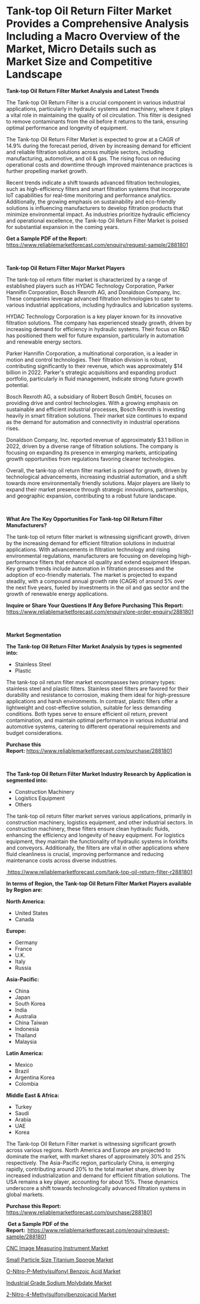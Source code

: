 <p><h1>Tank-top Oil Return Filter Market Provides a Comprehensive Analysis Including a Macro Overview of the Market, Micro Details such as Market Size and Competitive Landscape</h1></p><p><strong>Tank-top Oil Return Filter Market Analysis and Latest Trends</strong></p>
<p><p>The Tank-top Oil Return Filter is a crucial component in various industrial applications, particularly in hydraulic systems and machinery, where it plays a vital role in maintaining the quality of oil circulation. This filter is designed to remove contaminants from the oil before it returns to the tank, ensuring optimal performance and longevity of equipment.</p><p>The Tank-top Oil Return Filter Market is expected to grow at a CAGR of 14.9% during the forecast period, driven by increasing demand for efficient and reliable filtration solutions across multiple sectors, including manufacturing, automotive, and oil & gas. The rising focus on reducing operational costs and downtime through improved maintenance practices is further propelling market growth.</p><p>Recent trends indicate a shift towards advanced filtration technologies, such as high-efficiency filters and smart filtration systems that incorporate IoT capabilities for real-time monitoring and performance analytics. Additionally, the growing emphasis on sustainability and eco-friendly solutions is influencing manufacturers to develop filtration products that minimize environmental impact. As industries prioritize hydraulic efficiency and operational excellence, the Tank-top Oil Return Filter Market is poised for substantial expansion in the coming years.</p></p>
<p><strong>Get a Sample PDF of the Report:&nbsp;</strong> <a href="https://www.reliablemarketforecast.com/enquiry/request-sample/2881801?utm_campaign=1169&utm_medium=2&utm_source=Github&utm_content=ia&utm_term=12032025&utm_id=tank-top-oil-return-filter">https://www.reliablemarketforecast.com/enquiry/request-sample/2881801</a></p>
<p>&nbsp;</p>
<p><strong>Tank-top Oil Return Filter Major Market Players</strong></p>
<p><p>The tank-top oil return filter market is characterized by a range of established players such as HYDAC Technology Corporation, Parker Hannifin Corporation, Bosch Rexroth AG, and Donaldson Company, Inc. These companies leverage advanced filtration technologies to cater to various industrial applications, including hydraulics and lubrication systems.</p><p>HYDAC Technology Corporation is a key player known for its innovative filtration solutions. The company has experienced steady growth, driven by increasing demand for efficiency in hydraulic systems. Their focus on R&D has positioned them well for future expansion, particularly in automation and renewable energy sectors.</p><p>Parker Hannifin Corporation, a multinational corporation, is a leader in motion and control technologies. Their filtration division is robust, contributing significantly to their revenue, which was approximately $14 billion in 2022. Parker's strategic acquisitions and expanding product portfolio, particularly in fluid management, indicate strong future growth potential.</p><p>Bosch Rexroth AG, a subsidiary of Robert Bosch GmbH, focuses on providing drive and control technologies. With a growing emphasis on sustainable and efficient industrial processes, Bosch Rexroth is investing heavily in smart filtration solutions. Their market size continues to expand as the demand for automation and connectivity in industrial operations rises.</p><p>Donaldson Company, Inc. reported revenue of approximately $3.1 billion in 2022, driven by a diverse range of filtration solutions. The company is focusing on expanding its presence in emerging markets, anticipating growth opportunities from regulations favoring cleaner technologies.</p><p>Overall, the tank-top oil return filter market is poised for growth, driven by technological advancements, increasing industrial automation, and a shift towards more environmentally friendly solutions. Major players are likely to expand their market presence through strategic innovations, partnerships, and geographic expansion, contributing to a robust future landscape.</p></p>
<p>&nbsp;</p>
<p><strong>What Are The Key Opportunities For Tank-top Oil Return Filter Manufacturers?</strong></p>
<p><p>The tank-top oil return filter market is witnessing significant growth, driven by the increasing demand for efficient filtration solutions in industrial applications. With advancements in filtration technology and rising environmental regulations, manufacturers are focusing on developing high-performance filters that enhance oil quality and extend equipment lifespan. Key growth trends include automation in filtration processes and the adoption of eco-friendly materials. The market is projected to expand steadily, with a compound annual growth rate (CAGR) of around 5% over the next five years, fueled by investments in the oil and gas sector and the growth of renewable energy applications.</p></p>
<p><strong>Inquire or Share Your Questions If Any Before Purchasing This Report:</strong> <a href="https://www.reliablemarketforecast.com/enquiry/pre-order-enquiry/2881801?utm_campaign=1169&utm_medium=2&utm_source=Github&utm_content=ia&utm_term=12032025&utm_id=tank-top-oil-return-filter">https://www.reliablemarketforecast.com/enquiry/pre-order-enquiry/2881801</a></p>
<p>&nbsp;</p>
<p><strong>Market Segmentation</strong></p>
<p><strong>The Tank-top Oil Return Filter Market Analysis by types is segmented into:</strong></p>
<p><ul><li>Stainless Steel</li><li>Plastic</li></ul></p>
<p><p>The tank-top oil return filter market encompasses two primary types: stainless steel and plastic filters. Stainless steel filters are favored for their durability and resistance to corrosion, making them ideal for high-pressure applications and harsh environments. In contrast, plastic filters offer a lightweight and cost-effective solution, suitable for less demanding conditions. Both types serve to ensure efficient oil return, prevent contamination, and maintain optimal performance in various industrial and automotive systems, catering to different operational requirements and budget considerations.</p></p>
<p><strong>Purchase this Report:&nbsp;</strong><a href="https://www.reliablemarketforecast.com/purchase/2881801?utm_campaign=1169&utm_medium=2&utm_source=Github&utm_content=ia&utm_term=12032025&utm_id=tank-top-oil-return-filter">https://www.reliablemarketforecast.com/purchase/2881801</a></p>
<p>&nbsp;</p>
<p><strong>The Tank-top Oil Return Filter Market Industry Research by Application is segmented into:</strong></p>
<p><ul><li>Construction Machinery</li><li>Logistics Equipment</li><li>Others</li></ul></p>
<p><p>The tank-top oil return filter market serves various applications, primarily in construction machinery, logistics equipment, and other industrial sectors. In construction machinery, these filters ensure clean hydraulic fluids, enhancing the efficiency and longevity of heavy equipment. For logistics equipment, they maintain the functionality of hydraulic systems in forklifts and conveyors. Additionally, the filters are vital in other applications where fluid cleanliness is crucial, improving performance and reducing maintenance costs across diverse industries.</p></p>
<p><a href="https://www.reliablemarketforecast.com/tank-top-oil-return-filter-r2881801?utm_campaign=1169&utm_medium=2&utm_source=Github&utm_content=ia&utm_term=12032025&utm_id=tank-top-oil-return-filter">&nbsp;https://www.reliablemarketforecast.com/tank-top-oil-return-filter-r2881801</a></p>
<p><strong>In terms of Region, the Tank-top Oil Return Filter Market Players available by Region are:</strong></p>
<p>
    <p> <strong> North America: </strong>
        <ul>
            <li>United States</li>
            <li>Canada</li>
        </ul>
        </p> 
    <p> <strong> Europe: </strong>
        <ul>
            <li>Germany</li>
            <li>France</li>
            <li>U.K.</li>
            <li>Italy</li>
            <li>Russia</li>
        </ul>
        </p> 
    <p> <strong> Asia-Pacific: </strong>
        <ul>
            <li>China</li>
            <li>Japan</li>
            <li>South Korea</li>
            <li>India</li>
            <li>Australia</li>
            <li>China Taiwan</li>
            <li>Indonesia</li>
            <li>Thailand</li>
            <li>Malaysia</li>
        </ul>
        </p> 
    <p> <strong> Latin America: </strong>
        <ul>
            <li>Mexico</li>
            <li>Brazil</li>
            <li>Argentina Korea</li>
            <li>Colombia</li>
        </ul>
        </p> 
    <p> <strong> Middle East & Africa: </strong>
        <ul>
            <li>Turkey</li>
            <li>Saudi</li>
            <li>Arabia</li>
            <li>UAE</li>
            <li>Korea</li>
        </ul>
    </p>
    </p>
<p><p>The Tank-top Oil Return Filter market is witnessing significant growth across various regions. North America and Europe are projected to dominate the market, with market shares of approximately 30% and 25% respectively. The Asia-Pacific region, particularly China, is emerging rapidly, contributing around 20% to the total market share, driven by increased industrialization and demand for efficient filtration solutions. The USA remains a key player, accounting for about 15%. These dynamics underscore a shift towards technologically advanced filtration systems in global markets.</p></p>
<p><strong>Purchase this Report: </strong><a href="https://www.reliablemarketforecast.com/purchase/2881801?utm_campaign=1169&utm_medium=2&utm_source=Github&utm_content=ia&utm_term=12032025&utm_id=tank-top-oil-return-filter">https://www.reliablemarketforecast.com/purchase/2881801</a></p>
<p>&nbsp;<strong>Get a Sample PDF of the Report:&nbsp;&nbsp;</strong><a href="https://www.reliablemarketforecast.com/enquiry/request-sample/2881801?utm_campaign=1169&utm_medium=2&utm_source=Github&utm_content=ia&utm_term=12032025&utm_id=tank-top-oil-return-filter">https://www.reliablemarketforecast.com/enquiry/request-sample/2881801</a></p>
<p><strong></strong></p>
<p><p><a href="https://github.com/furnoirons9e/Market-Research-Report-List-1/blob/main/cnc-image-measuring-instrument-market.md?utm_campaign=1169&utm_medium=2&utm_source=Github&utm_content=ia&utm_term=12032025&utm_id=tank-top-oil-return-filter">CNC Image Measuring Instrument Market</a></p><p><a href="https://github.com/puttslukis59/Market-Research-Report-List-1/blob/main/small-particle-size-titanium-sponge-market.md?utm_campaign=1169&utm_medium=2&utm_source=Github&utm_content=ia&utm_term=12032025&utm_id=tank-top-oil-return-filter">Small Particle Size Titanium Sponge Market</a></p><p><a href="https://github.com/clemmheisefy/Market-Research-Report-List-1/blob/main/o-nitro-p-methylsulfonyl-benzoic-acid-market.md?utm_campaign=1169&utm_medium=2&utm_source=Github&utm_content=ia&utm_term=12032025&utm_id=tank-top-oil-return-filter">O-Nitro-P-Methylsulfonyl Benzoic Acid Market</a></p><p><a href="https://github.com/lontohhikma/Market-Research-Report-List-1/blob/main/industrial-grade-sodium-molybdate-market.md?utm_campaign=1169&utm_medium=2&utm_source=Github&utm_content=ia&utm_term=12032025&utm_id=tank-top-oil-return-filter">Industrial Grade Sodium Molybdate Market</a></p><p><a href="https://github.com/laverkyllozc/Market-Research-Report-List-1/blob/main/2-nitro-4-methylsulfonylbenzoicacid-market.md?utm_campaign=1169&utm_medium=2&utm_source=Github&utm_content=ia&utm_term=12032025&utm_id=tank-top-oil-return-filter">2-Nitro-4-Methylsulfonylbenzoicacid Market</a></p></p>